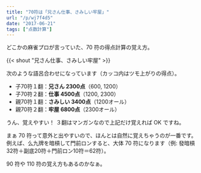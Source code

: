 ```yaml
---
title: "70符は「兄さん仕事、さみしい牢屋」"
url: "/p/wj7f4d5"
date: "2017-06-21"
tags: ["点数計算"]
---
```


どこかの麻雀プロが言っていた、70 符の得点計算の覚え方。

{{< shout "兄さん仕事、さみしい牢屋" >}}

次のような語呂合わせになっています（カッコ内はツモ上がりの得点）。

* 子70符１翻：**兄さん 2300点**（600, 1200）
* 子70符２翻：**仕事 4500点**（1200, 2300）
* 親70符１翻：**さみしい 3400点**（1200オール）
* 親70符２翻：**牢屋 6800点**（2300オール）

うん、覚えやすい！
３翻はマンガンなので上記だけ覚えれば OK ですね。

まぁ 70 符って意外と出やすいので、ほんとは自然に覚えちゃうのが一番です。例えば、么九牌を暗槓して門前ロンすると、大体 70 符になります（例: 發暗槓32符＋副底20符＋門前ロン10符＝62符）。

90 符や 110 符の覚え方もあるのかなぁ。
